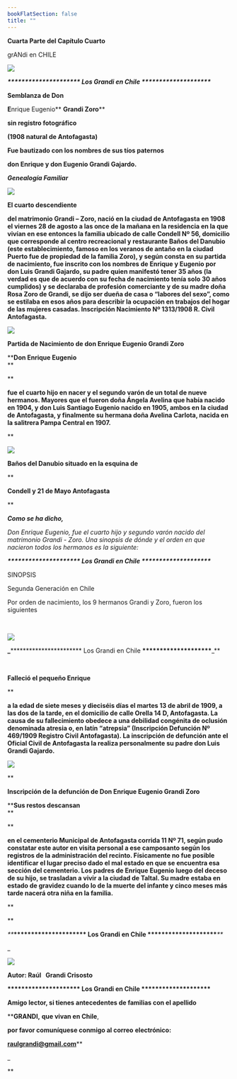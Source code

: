 ```yaml
---
bookFlatSection: false
title: ""
---
```


**********Cuarta Parte del Capítulo Cuarto**********

grANdi en CHILE

[![](https://sites.google.com/site/enriqueeugeniograndizoro/_/rsrc/1468890620437/home/CAPITULO%20IV%20Semblanzas%20Grandi%20Zoro.jpg)](https://sites.google.com/site/enriqueeugeniograndizoro/home/CAPITULO%20IV%20Semblanzas%20Grandi%20Zoro.jpg?attredirects=0)

_**\*\*\*\*\*\*\*\*\*\*\*\*\*\*\*\*\*\*\*\*\* Los Grandi en Chile \*\*\*\*\*\*\*\*\*\*\*\*\*\*\*\*\*\*\*\***_

**Semblanza de Don**

****E****nrique Eugenio** **Grandi Zoro****

**sin registro fotográfico**

**(1908 natural de Antofagasta)**

**Fue bautizado con los nombres de sus tíos paternos**

**don Enrique y don Eugenio Grandi Gajardo.**

_****Genealogía Familiar****_

[_**![](https://sites.google.com/site/enriqueeugeniograndizoro/_/rsrc/1468890620413/home/Genealogia%20Enrique%20Grandi%20Zoro.jpg)**_](https://sites.google.com/site/enriqueeugeniograndizoro/home/Genealogia%20Enrique%20Grandi%20Zoro.jpg?attredirects=0)

**El cuarto descendiente**

**del matrimonio Grandi – Zoro, nació en la ciudad de Antofagasta en 1908 el viernes 28 de agosto a las once de la mañana en la residencia en la que vivían en ese entonces la familia ubicado de calle Condell Nº 56, domicilio que corresponde al centro recreacional y restaurante Baños del Danubio (este establecimiento, famoso en los veranos de antaño en la ciudad Puerto fue de propiedad de la familia Zoro), y según consta en su partida de nacimiento, fue inscrito con los nombres de Enrique y Eugenio por don Luis Grandi Gajardo, su padre quien manifestó tener 35 años (la verdad es que de acuerdo con su fecha de nacimiento tenía solo 30 años cumplidos) y se declaraba de profesión comerciante y de su madre doña Rosa Zoro de Grandi, se dijo ser dueña de casa o “labores del sexo”, como se estilaba en esos años para describir la ocupación en trabajos del hogar de las mujeres casadas. Inscripción Nacimiento Nº 1313/1908 R. Civil Antofagasta.**

[**![](https://sites.google.com/site/enriqueeugeniograndizoro/_/rsrc/1468890620626/home/Nac%20Enrique%20Grandi%20Zoro.JPG)**](https://sites.google.com/site/enriqueeugeniograndizoro/home/Nac%20Enrique%20Grandi%20Zoro.JPG?attredirects=0)

****Partida de Nacimiento de don Enrique Eugenio Grandi Zoro****

****Don Enrique Eugenio**  
**

**

**fue el cuarto hijo en nacer y el segundo varón de un total de nueve hermanos. Mayores que el fueron doña Ángela Avelina que había nacido en 1904, y don Luis Santiago Eugenio nacido en 1905, ambos en la ciudad de Antofagasta, y finalmente su hermana doña Avelina Carlota, nacida en la salitrera Pampa Central en 1907.**

**

**[![](https://sites.google.com/site/enriqueeugeniograndizoro/_/rsrc/1468890620290/home/Baos%20del%20Danubio%20.jpg)](https://sites.google.com/site/enriqueeugeniograndizoro/home/Baos%20del%20Danubio%20.jpg?attredirects=0)**

****Baños del Danubio situado en la esquina de****

**

**Condell y 21 de Mayo Antofagasta**

**

****_****Como se ha dicho,****_****

_Don Enrique Eugenio, fue el cuarto hijo y segundo varón nacido del matrimonio Grandi - Zoro. Una sinopsis de dónde y el orden en que nacieron todos los hermanos es la siguiente:_

_**\*\*\*\*\*\*\*\*\*\*\*\*\*\*\*\*\*\*\*\*\* Los Grandi en Chile \*\*\*\*\*\*\*\*\*\*\*\*\*\*\*\*\*\*\*\***_

SINOPSIS

Segunda Generación en Chile

Por orden de nacimiento, los 9 hermanos Grandi y Zoro, fueron los siguientes

 

[![](https://sites.google.com/site/enriqueeugeniograndizoro/_/rsrc/1468890620681/home/HERMANOS%20GRANDI%20ZORO.JPG)](https://sites.google.com/site/enriqueeugeniograndizoro/home/HERMANOS%20GRANDI%20ZORO.JPG?attredirects=0)

**_**\*\*\*\*\*\*\*\*\*\*\*\*\*\*\*\*\*\*\*\*\*** Los Grandi en Chile **\*\*\*\*\*\*\*\*\*\*\*\*\*\*\*\*\*\*\*\***_**

 

****Falleció el pequeño Enrique****

**

**a la edad de siete meses y dieciséis días el martes 13 de abril de 1909, a las dos de la tarde, en el domicilio de calle Orella 14 D, Antofagasta. La causa de su fallecimiento obedece a una debilidad congénita de oclusión denominada atresia o, en latín “atrepsia” (Inscripción Defunción Nº 469/1909 Registro Civil Antofagasta). La inscripción de defunción ante el Oficial Civil de Antofagasta la realiza personalmente su padre don Luis Grandi Gajardo.**

[![](https://sites.google.com/site/enriqueeugeniograndizoro/_/rsrc/1468890620306/home/Partida%20Defunci%C3%B3n%20Enrique%20Eugenio%20Grandi%20Zoro.jpg)](https://sites.google.com/site/enriqueeugeniograndizoro/home/Partida%20Defunci%C3%B3n%20Enrique%20Eugenio%20Grandi%20Zoro.jpg?attredirects=0)

**

****Inscripción de la defunción de Don Enrique Eugenio Grandi Zoro****

****Sus restos descansan**  
**

**

**en el cementerio Municipal de Antofagasta corrida 11 Nº 71, según pudo constatar este autor en visita personal a ese camposanto según los registros de la administración del recinto. Físicamente no fue posible identificar el lugar preciso dado el mal estado en que se encuentra esa sección del cementerio. Los padres de Enrique Eugenio luego del deceso de su hijo, se trasladan a vivir a la ciudad de Taltal. Su madre estaba en estado de gravidez cuando lo de la muerte del infante y cinco meses más tarde nacerá otra niña en la familia.**

**

**

_**_**\*\*\*\*\*\*\*\*\*\*\*\*\*\*\*\*\*\*\*\*\* Los Grandi en Chile \*\*\*\*\*\*\*\*\*\*\*\*\*\*\*\*\*\*\*\***_**_ 

_

[![](https://sites.google.com/site/enriqueeugeniograndizoro/_/rsrc/1468890620216/home/AUTOR.jpg)](https://sites.google.com/site/enriqueeugeniograndizoro/home/AUTOR.jpg?attredirects=0)

****Autor: Raúl   Grandi Crisosto****  

**\*\*\*\*\*\*\*\*\*\*\*\*\*\*\*\*\*\*\*\*\* Los Grandi en Chile \*\*\*\*\*\*\*\*\*\*\*\*\*\*\*\*\*\*\*\***

****Amigo lector, si tienes antecedentes de familias con el apellido**** 

 ****GRANDI,** **que vivan en Chile**, 

**por favor comuníquese conmigo al correo** **electrónico:** 

 **[raulgrandi@gmail.com](mailto:raulgrandi@gmail.com)****



_

**